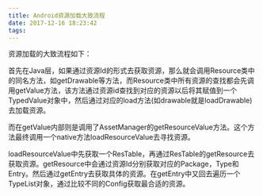 ```yaml
---
title: Android资源加载大致流程
date: 2017-12-16 18:23:42
tags:
---
```

资源加载的大致流程如下：

首先在Java层，如果通过资源Id的形式去获取资源，那么就会调用Resource类中的同名方法，如getDrawable等方法，而Resource类中所有资源的查找都会先调用getValue方法，该方法通过资源id查找到对应的资源以后将其赋值到一个TypedValue对象中，然后通过对应的load方法(如drawable就是loadDrawable)去加载资源。

而在getValue内部则是调用了AssetManager的getResourceValue方法。这个方法最终调用一个native方法loadResourceValue去寻找资源。

loadResourceValue中先获取一个ResTable，再通过ResTable的getResource去获取资源。getResource中会通过资源Id分别获取对应的Package，Type和Entry。然后通过getEntry去获取具体的资源。在getEntry中又回去遍历一个TypeList对象，通过比较不同的Config获取最合适的资源。